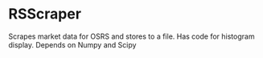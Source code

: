 # RSScraper
Scrapes market data for OSRS and stores to a file. Has code for histogram display. Depends on Numpy and Scipy

